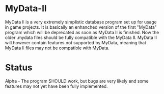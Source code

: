 # MyData-II

MyData II is a very extremely simplistic database program set up for usage in game projects.
It is basically an enhanched version of the first "MyData" program which will be deprecated as soon as MyData II is finished.
Now the older .mydata files should be fully compatible with the MyData II. MyData II will however contain features not supported by MyData, meaning that MyData II files may not be compatible with MyData.

# Status

Alpha - The program SHOULD work, but bugs are very likely and some features may not yet have been fully implemented.
